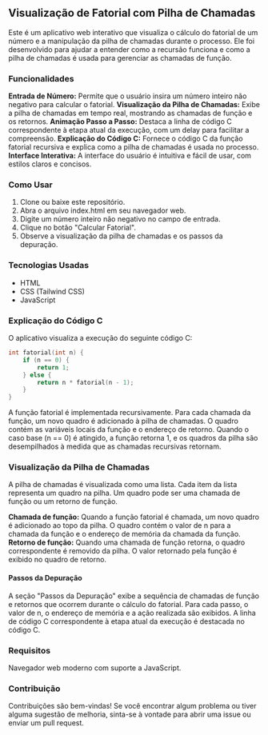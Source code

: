 ## Visualização de Fatorial com Pilha de Chamadas
Este é um aplicativo web interativo que visualiza o cálculo do fatorial de um número e a manipulação da pilha de chamadas durante o processo. Ele foi desenvolvido para ajudar a entender como a recursão funciona e como a pilha de chamadas é usada para gerenciar as chamadas de função.

### Funcionalidades
**Entrada de Número:** Permite que o usuário insira um número inteiro não negativo para calcular o fatorial.
**Visualização da Pilha de Chamadas:** Exibe a pilha de chamadas em tempo real, mostrando as chamadas de função e os retornos.
**Animação Passo a Passo:** Destaca a linha de código C correspondente à etapa atual da execução, com um delay para facilitar a compreensão.
**Explicação do Código C:** Fornece o código C da função fatorial recursiva e explica como a pilha de chamadas é usada no processo.
**Interface Interativa:** A interface do usuário é intuitiva e fácil de usar, com estilos claros e concisos.

### Como Usar
1. Clone ou baixe este repositório.
2. Abra o arquivo index.html em seu navegador web.
3. Digite um número inteiro não negativo no campo de entrada.
4. Clique no botão "Calcular Fatorial".
5. Observe a visualização da pilha de chamadas e os passos da depuração.

### Tecnologias Usadas
* HTML
* CSS (Tailwind CSS)
* JavaScript

### Explicação do Código C
O aplicativo visualiza a execução do seguinte código C:

```C
int fatorial(int n) {
    if (n == 0) {
        return 1;
    } else {
        return n * fatorial(n - 1);
    }
}
```

A função fatorial é implementada recursivamente. Para cada chamada da função, um novo quadro é adicionado à pilha de chamadas. O quadro contém as variáveis locais da função e o endereço de retorno. Quando o caso base (n == 0) é atingido, a função retorna 1, e os quadros da pilha são desempilhados à medida que as chamadas recursivas retornam.

### Visualização da Pilha de Chamadas
A pilha de chamadas é visualizada como uma lista. Cada item da lista representa um quadro na pilha. Um quadro pode ser uma chamada de função ou um retorno de função.

**Chamada de função:** Quando a função fatorial é chamada, um novo quadro é adicionado ao topo da pilha. O quadro contém o valor de n para a chamada da função e o endereço de memória da chamada da função.
**Retorno de função:** Quando uma chamada de função retorna, o quadro correspondente é removido da pilha. O valor retornado pela função é exibido no quadro de retorno.
#### Passos da Depuração
A seção "Passos da Depuração" exibe a sequência de chamadas de função e retornos que ocorrem durante o cálculo do fatorial. Para cada passo, o valor de n, o endereço de memória e a ação realizada são exibidos. A linha de código C correspondente à etapa atual da execução é destacada no código C.

### Requisitos
Navegador web moderno com suporte a JavaScript.

### Contribuição
Contribuições são bem-vindas! Se você encontrar algum problema ou tiver alguma sugestão de melhoria, sinta-se à vontade para abrir uma issue ou enviar um pull request.